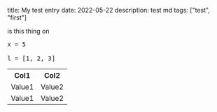 title: My test entry
date: 2022-05-22
description: test md
tags: ["test", "first"]

is this thing on

<pre class="prettyprint lang-py background">
x = 5

l = [1, 2, 3]
</pre>

<table class="resourceTable">
  <tr><th>Col1</th><th>Col2</th></tr>
  <tr><td>Value1</td><td>Value2</td></tr>
  <tr><td>Value1</td><td>Value2</td></tr>
</table>
